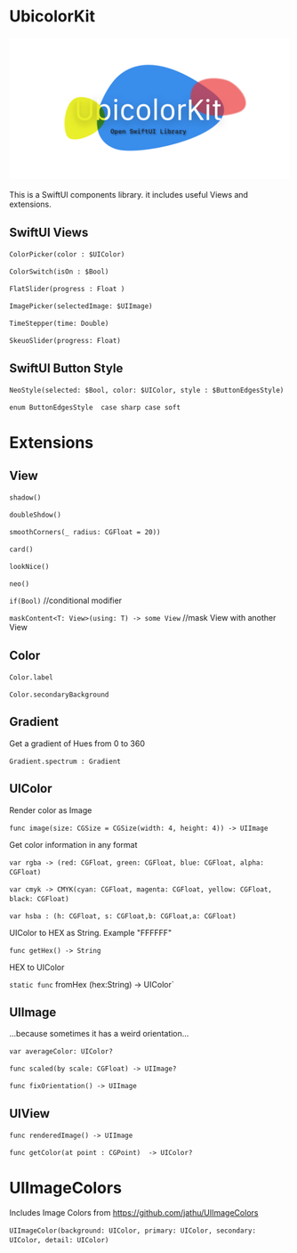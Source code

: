 
# UbicolorKit

<h3 align="center">
<img src="Sources/UbicolorKit/ubicolorkit.png">
</h3>


This is a SwiftUI components library. it includes useful Views and extensions.


## SwiftUI Views

`ColorPicker(color : $UIColor)`

`ColorSwitch(isOn : $Bool)`

`FlatSlider(progress : Float )`

`ImagePicker(selectedImage: $UIImage)`

`TimeStepper(time: Double)`

`SkeuoSlider(progress: Float)`

## SwiftUI Button Style

`NeoStyle(selected: $Bool, color: $UIColor, style : $ButtonEdgesStyle)`

`enum ButtonEdgesStyle 
    case sharp
    case soft`
    
    

# Extensions

## View

`shadow()`

`doubleShdow()`

`smoothCorners(_ radius: CGFloat = 20))`

`card()`

`lookNice()`

`neo()`

`if(Bool)` //conditional modifier

`maskContent<T: View>(using: T) -> some View` //mask View with another View


## Color

`Color.label`

`Color.secondaryBackground`

## Gradient

Get a gradient of Hues from 0 to 360

`Gradient.spectrum : Gradient` 


## UIColor

Render color as Image

`func image(size: CGSize = CGSize(width: 4, height: 4)) -> UIImage`

Get color information in any format

`var rgba -> (red: CGFloat, green: CGFloat, blue: CGFloat, alpha: CGFloat)`

`var cmyk -> CMYK(cyan: CGFloat, magenta: CGFloat, yellow: CGFloat, black: CGFloat)`

`var hsba : (h: CGFloat, s: CGFloat,b: CGFloat,a: CGFloat)`

UIColor to HEX as String. Example "FFFFFF"

`func getHex() -> String` 

HEX to UIColor

`static func` fromHex (hex:String) -> UIColor`



## UIImage

...because sometimes it has a weird orientation...

`var averageColor: UIColor?`

`func scaled(by scale: CGFloat) -> UIImage?`

`func fixOrientation() -> UIImage`



## UIView

`func renderedImage() -> UIImage`

`func getColor(at point : CGPoint)  -> UIColor?`



# UIImageColors

Includes Image Colors from  https://github.com/jathu/UIImageColors

`UIImageColor(background: UIColor, primary: UIColor, secondary: UIColor, detail: UIColor)`

